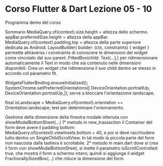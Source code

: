 # Corso Flutter & Dart Lezione 05 - 10
Programma demo del corso 

Sommario
MediaQuery.of(context).size.height = altezza dello schermo.
appBar.preferredSize.height = altezza della appBar.
MediaQuery.of(context).padding.top = altezza della parte superiore
    dedicata as Android.
LayoutBuilder( builder: (ctx, constraints) { widget  }
    permette attraverso i constraints di conoscere le dimensioni del
    widget come vincolato dal suo parent.
FittedBox(child: Text(...),) per ridimensionare automaticamente il Text 
    in modo che sia contenuto nelle dimensioni disponibili.
    Crea un widget che ridimensiona il suo child dentro se stesso in accordo col parametro fit.

WidgetsFlutterBinding.ensureInitialized();
SystemChrome.setPreferredOrientations([
  DeviceOrientation.portraitUp,
  DeviceOrientation.portraitUp,]); serve a bloccare l'orientazione landscape.

final isLandscape = MediaQuery.of(context).orientation == Orientation.landscape;
    test per determinare l'orienramento.

Gestione della dimensione della finestra modale ottenuta con
    showModalBottomSheet(...) 
    1° metodo
    in new_trassaction il Container del form deve avere il padding 
     bottom: MediaQuery.of(context).viewInsets.bottom + 40,
     e poi si deve racchiudere tutto dentro un SingleChildScrollView.
     In tal modo la piccola parte del form non nascosta dalla tastiera è scrollabile.
     2° metodo
     in main.dart dove si crea il form con showModalBottomSheet, si mette 
     il parametro  isScrollControlled: true, che mostra il form a schermo intero; quindi si aggiunge il widget FractionallySizedBox(...) che riduce
     la dimensione del form.

   